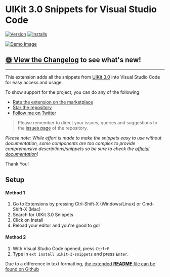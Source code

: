 # UIKit 3.0 Snippets for Visual Studio Code

[![Version](https://vsmarketplacebadge.jeremyrajan.com/api/badge.svg?itemName=Keno.uikit-3-snippets&version)](https://marketplace.visualstudio.com/items?itemName=Keno.uikit-3-snippets)
[![Installs](https://vsmarketplacebadge.jeremyrajan.com/api/badge.svg?itemName=Keno.uikit-3-snippets&install)](https://marketplace.visualstudio.com/items?itemName=Keno.uikit-3-snippets)

[![Demo Image](https://thumbs.gfycat.com/WeakRemorsefulHornshark-size_restricted.gif)](https://gfycat.com/weakremorsefulhornshark)

## [🌞 View the Changelog](https://marketplace.visualstudio.com/items/Keno.uikit-3-snippets/changelog) to see what's new!
---

This extension adds all the snippets from [UIKit 3.0](https://getuikit.com/docs/introduction) into Visual Studio Code for easy access and usage.

To show support for the project, you can do any of the following:

- [Rate the extension on the marketplace](https://marketplace.visualstudio.com/items?itemName=Keno.uikit-3-snippets)
- [Star the repository](https://github.com/dons20/UIKit-VSCode)
- [Follow me on Twitter](https://twitter.com/KCInnovations)

> Please remember to direct your issues, queries and suggestions to the [issues page](https://github.com/dons20/UIKit-VSCode/issues) of the repository.

_Please note: While effort is made to make the snippets easy to use without documentation, some components are too complex to provide comprehensive descriptions/snippets so be sure to check the [official documentation](https://getuikit.com/docs/)!_

Thank You!

## Setup

#### Method 1

1. Go to Extensions by pressing Ctrl-Shift-X (Windows/Linux) or Cmd-Shift-X (Mac)
2. Search for UIKit 3.0 Snippets
3. Click on Install
4. Reload your editor and you're good to go!

#### Method 2

1. With Visual Studio Code opened, press `Ctrl+P`.
2. Type in `ext install uikit-3-snippets` and press `Enter`.

Due to a difference in text formatting, [the extended **README** file can be found on Github](https://github.com/dons20/UIKit-VSCode)